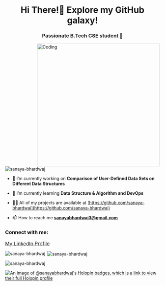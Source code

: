 <h1 align="center">Hi There!👋 Explore my GitHub galaxy!</h1>
<h3 align="center">Passionate B.Tech CSE student 🚀</h3>
<img align="right" alt="Coding" width="400" src="https://camo.githubusercontent.com/e2f1962855098d77ac22977e9870ba19d43a10c3e46323a31e09727b68f8d37f/68747470733a2f2f63646e622e61727473746174696f6e2e636f6d2f702f6173736574732f696d616765732f696d616765732f3032382f3939312f3939392f6f726967696e616c2f616e6e612d68617672796c79756b682d2e6769663f31353936313235313132">


<p align="left"> <img src="https://komarev.com/ghpvc/?username=sanaya-bhardwaj&label=Profile%20views&color=0e75b6&style=flat" alt="sanaya-bhardwaj" /> </p>

- 🔭 I’m currently working on **Comparison of User-Defined Data Sets on Different Data Structures**

- 🌱 I’m currently learning **Data Structure & Algorithm and DevOps**

- 👨‍💻 All of my projects are available at [https://github.com/sanaya-bhardwaj](https://github.com/sanaya-bhardwaj)

- 📫 How to reach me **sanayabhardwaj3@gmail.com**

<h3 align="left" style="color: black;">Connect with me:</h3>
<p align="left">
<a href="https://www.linkedin.com/in/sanaya-bhardwaj-b7a253229/" target="_blank" title="Visit LinkedIn Profile" style="font-size: 16px;"> My LinkedIn Profile</a>


</p> 

<p><img align="left" src="https://github-readme-stats.vercel.app/api/top-langs?username=sanaya-bhardwaj&show_icons=true&locale=en&layout=compact" alt="sanaya-bhardwaj" /></p>

<p>&nbsp;<img align="center" src="https://github-readme-stats.vercel.app/api?username=sanaya-bhardwaj&show_icons=true&locale=en" alt="sanaya-bhardwaj" /></p>

<p><img align="center" src="https://github-readme-streak-stats.herokuapp.com/?user=sanaya-bhardwaj&" alt="sanaya-bhardwaj" /></p>

[![An image of @sanayabhardwaj's Holopin badges, which is a link to view their full Holopin profile](https://holopin.me/sanayabhardwaj)](https://holopin.io/@sanayabhardwaj)
